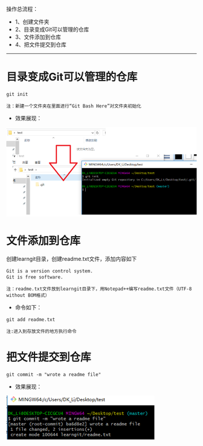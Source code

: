 操作总流程：
- 1、创建文件夹
- 2、目录变成Git可以管理的仓库
- 3、文件添加到仓库
- 4、把文件提交到仓库

----------

# 目录变成Git可以管理的仓库
```
git init
```
`注：新建一个文件夹在里面进行“Git Bash Here”对文件夹初始化`

- 效果展现：

![](image/3-1.png)

# 文件添加到仓库
创建learngit目录，创建readme.txt文件，添加内容如下

```
Git is a version control system.
Git is free software.
```

`注：readme.txt文件放到learngit目录下，用Notepad++编写readme.txt文件（UTF-8 without BOM格式）`

- 命令如下：

```
git add readme.txt
```

`注:进入到存放文件的地方执行命令`

# 把文件提交到仓库
```
git commit -m "wrote a readme file"
```

- 效果展现：

![image](image/3-2.png)